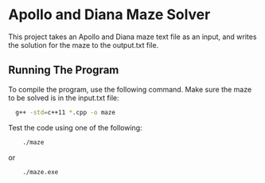 
# Apollo and Diana Maze Solver

This project takes an Apollo and Diana maze text file as an input, and writes the solution for the maze to the output.txt file.

## Running The Program

To compile the program, use the following command. Make sure the maze to be solved is in the input.txt file:

```bash
  g++ -std=c++11 *.cpp -o maze
```

Test the code using one of the following:

```bash
    ./maze
```

or

```bash
    ./maze.exe
```
